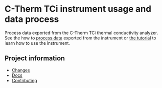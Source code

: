 # C-Therm TCi instrument usage and data process

Process data exported from the C-Therm TCi thermal conductivity analyzer. See the how to [process data](https://blakenaccarato.github.io/c-therm-tci/) exported from the instrument or [the tutorial](https://blakenaccarato.github.io/c-therm-tci/tutorial.html) to learn how to use the instrument.

## Project information

- [Changes](<https://blakeNaccarato.github.io/c-therm-tci/changelog.html>)
- [Docs](<https://blakeNaccarato.github.io/c-therm-tci>)
- [Contributing](<https://blakeNaccarato.github.io/c-therm-tci/contributing.html>)
